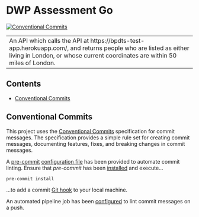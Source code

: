 # DWP Assessment Go

[![Conventional Commits](https://img.shields.io/badge/Conventional%20Commits-1.0.0-%23FE5196?logo=conventionalcommits&logoColor=white)](https://conventionalcommits.org)


<table>
<tr>
<td>
An API which calls the API at https://bpdts-test-app.herokuapp.com/, and returns people who are listed as either living 
in London, or whose current coordinates are within 50 miles of London.
</td>
</tr>
</table>

## Contents

- [Conventional Commits](#maven-git-commit)

## Conventional Commits

This project uses the [Conventional Commits](https://www.conventionalcommits.org/en/v1.0.0/) specification for commit 
messages. The specification provides a simple rule set for creating commit messages, documenting features, fixes, and 
breaking changes in commit messages.

A [pre-commit](https://pre-commit.com) [configuration file](.pre-commit-config.yaml) has been provided to automate commit 
linting. Ensure that *pre-commit* has been [installed](https://www.conventionalcommits.org/en/v1.0.0/) and execute...

```shell
pre-commit install
````

...to add a commit [Git hook](https://git-scm.com/book/en/v2/Customizing-Git-Git-Hooks) to your local machine.

An automated pipeline job has been [configured](.github/workflows/git.yml) to lint commit messages on a push. 
